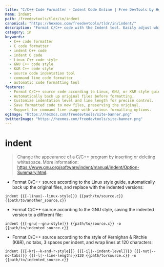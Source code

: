 ```yaml
---
title: "C/C++ Code Formatter - Indent Code Online | Free DevTools by Hexmos"
name: indent
path: /freedevtools/tldr/in/indent
canonical: "https://hexmos.com/freedevtools/tldr/in/indent/"
description: "Format C/C++ code with the Indent tool. Easily adjust whitespace, adhere to style guides (Linux, GNU, K&R), and improve code readability with automatic code formatting. Free online tool, no registration required."
category: in
keywords:
  - C++ code formatter
  - C code formatter
  - indent C++ code
  - indent C code
  - Linux C++ code style
  - GNU C++ code style
  - K&R C++ code style
  - source code indentation tool
  - command line code formatter
  - automatic code formatting tool
features:
  - Format C/C++ source code according to Linux, GNU, or K&R style guides.
  - Automatically back up original files before formatting.
  - Customize indentation level and line length for precise control.
  - Save formatted code to new files, preserving the original.
  - Support for command-line usage with various formatting options.
ogImage: "https://hexmos.com/freedevtools/site-banner.png"
twitterImage: "https://hexmos.com/freedevtools/site-banner.png"
---
```


# indent

> Change the appearance of a C/C++ program by inserting or deleting whitespace.
> More information: <https://www.gnu.org/software/indent/manual/indent/Option-Summary.html>.

- Format C/C++ source according to the Linux style guide, automatically back up the original files, and replace with the indented versions:

`indent {{[-linux|--linux-style]}} {{path/to/source.c}} {{path/to/another_source.c}}`

- Format C/C++ source according to the GNU style, saving the indented version to a different file:

`indent {{[-gnu|--gnu-style]}} {{path/to/source.c}} -o {{path/to/indented_source.c}}`

- Format C/C++ source according to the style of Kernighan & Ritchie (K&R), no tabs, 3 spaces per indent, and wrap lines at 120 characters:

`indent {{[-kr|--k-and-r-style]}} {{[-il|--indent-level]}}3 {{[-nut|--no-tabs]}} {{[-l|--line-length]}}120 {{path/to/source.c}} -o {{path/to/indented_source.c}}`
